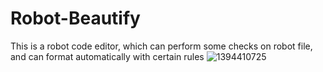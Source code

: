 # Robot-Beautify
This is a robot code editor, which can perform some checks on robot file, and can format automatically with certain rules 
![1394410725](https://user-images.githubusercontent.com/37375895/109420679-bfbe9080-7a0e-11eb-917d-08c49b78cd05.jpg)

